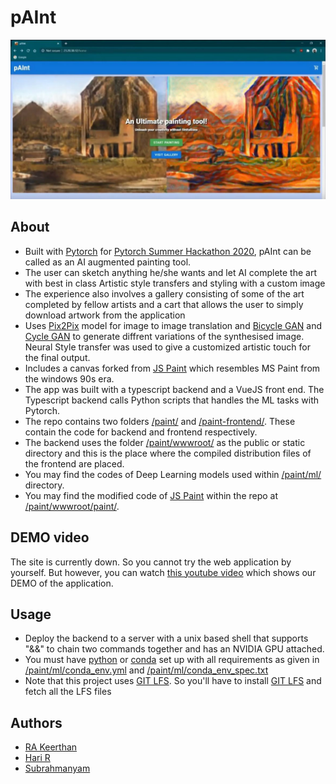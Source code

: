 # pAInt

![image](figs/homepage.jpg)


## About
- Built with [Pytorch](https://pytorch.org/) for [Pytorch Summer Hackathon 2020]([https://pytorch2020.devpost.com/](https://pytorch2020.devpost.com/)), pAInt can be called as an AI augmented painting tool.
- The user can sketch anything he/she wants and let AI complete the art with best in class Artistic style transfers and styling with a custom image
- The experience also involves a gallery consisting of some of the art completed by fellow artists and a cart that allows the user to simply download artwork from the application
- Uses [Pix2Pix](https://phillipi.github.io/pix2pix/) model for image to image translation and [Bicycle GAN](https://github.com/junyanz/BicycleGAN) and [Cycle GAN](https://junyanz.github.io/CycleGAN/) to generate diffrent variations of the synthesised image. Neural Style transfer was used to give a customized artistic touch for the final output.
- Includes a canvas forked from [JS Paint](https://github.com/1j01/jspaint) which resembles MS Paint from the windows 90s era.
- The app was built with a typescript backend and a VueJS front end. The Typescript backend calls Python scripts that handles the ML tasks with Pytorch.
- The repo contains two folders [/paint/](paint/) and [/paint-frontend/](paint-frontend/). These contain the code for backend and frontend respectively.
- The backend uses the folder [/paint/wwwroot/](paint/wwwroot) as the public or static directory and this is the place where the compiled distribution files of the frontend are placed.
- You may find the codes of Deep Learning models used within [/paint/ml/](paint/ml) directory. 
- You may find the modified code of [JS Paint](https://github.com/1j01/jspaint) within the repo at [/paint/wwwroot/paint/](paint/wwwroot/paint).


## DEMO video
The site is currently down. So you cannot try the web application by yourself. But however, you can watch [this youtube video](https://www.youtube.com/watch?v=A6L7rqu0yIA) which shows our DEMO of the application.

## Usage
* Deploy the backend to a server with a unix based shell that supports "&&" to chain two commands together and has an NVIDIA GPU attached.
* You must have [python](https://www.python.org/) or [conda](https://docs.conda.io/) set up with all requirements as given in [/paint/ml/conda_env.yml](paint/ml/conda_env.yml) and [/paint/ml/conda_env_spec.txt](paint/ml/conda_env_spec.txt)
* Note that this project uses [GIT LFS](https://git-lfs.github.com/). So you'll have to install [GIT LFS](https://git-lfs.github.com/) and fetch all the LFS files

## Authors
* [RA Keerthan](https://github.com/keerthan2)
* [Hari R](https://www.github.com/haricane8133)
* [Subrahmanyam](https://github.com/Subrahmanyam2305)
